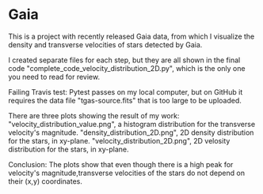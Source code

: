 # Gaia
This is a project with recently released Gaia data, from which I visualize the
density and transverse velocities of stars detected by Gaia.

I created separate files for each step, but they are all shown in the final code
"complete_code_velocity_distribution_2D.py", which is the only one you need to read for review.

Failing Travis test: Pytest passes on my local computer, but on GitHub it requires 
the data file "tgas-source.fits" that is too large to be uploaded.

There are three plots showing the result of my work:
"velocity_distribution_value.png", a histogram distribution for the transverse velocity's magnitude.
"density_distribution_2D.png", 2D density distribution for the stars, in xy-plane.
"velocity_distribution_2D.png", 2D velosity distribution for the stars, in xy-plane.

Conclusion: The plots show that even though there is a high peak for velocity's magnitude,transverse velocities of the stars do not depend on their (x,y) coordinates.

